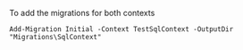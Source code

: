 ﻿To add the migrations for both contexts

```
Add-Migration Initial -Context TestSqlContext -OutputDir "Migrations\SqlContext"
```
